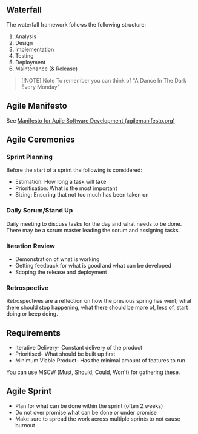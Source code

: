 ## Waterfall
The waterfall framework follows the following structure:
1. Analysis
2. Design
3. Implementation
4. Testing
5. Deployment
6. Maintenance (& Release)

> [!NOTE] Note
> To remember you can think of "A Dance In The Dark Every Monday"
## Agile Manifesto
See [Manifesto for Agile Software Development (agilemanifesto.org)](https://agilemanifesto.org/)
## Agile Ceremonies
### Sprint Planning
Before the start of a sprint the following is considered:
- Estimation: How long a task will take
- Prioritisation: What is the most important
- Sizing: Ensuring that not too much has been taken on
### Daily Scrum/Stand Up
Daily meeting to discuss tasks for the day and what needs to be done.
There may be a scrum master leading the scrum and assigning tasks.
### Iteration Review
- Demonstration of what is working
- Getting feedback for what is good and what can be developed
- Scoping the release and deployment
### Retrospective
Retrospectives are a reflection on how the previous spring has went; what there should stop happening, what there should be more of, less of, start doing or keep doing.
## Requirements
- Iterative Delivery- Constant delivery of the product
- Prioritised- What should be built up first
- Minimum Viable Product- Has the minimal amount of features to run

You can use MSCW (Must, Should, Could, Won't) for gathering these.
## Agile Sprint
- Plan for what can be done within the sprint (often 2 weeks)
- Do not over promise what can be done or under promise
- Make sure to spread the work across multiple sprints to not cause burnout